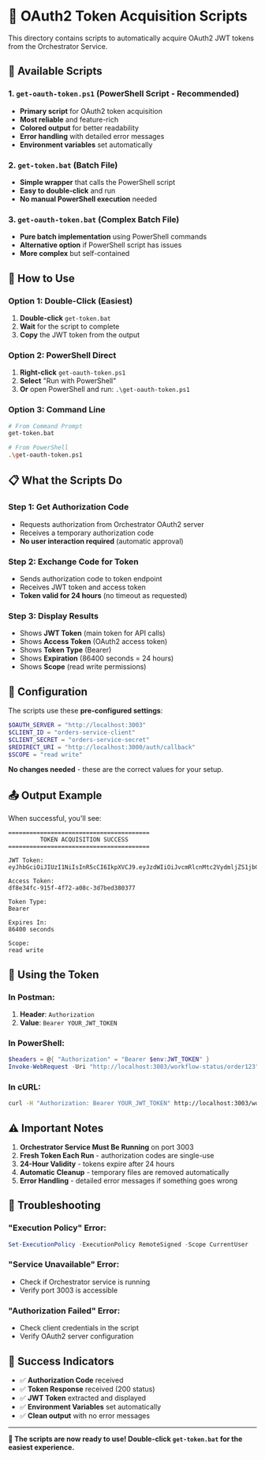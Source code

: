 # 🔐 **OAuth2 Token Acquisition Scripts**

This directory contains scripts to automatically acquire OAuth2 JWT tokens from the Orchestrator Service.

## 📁 **Available Scripts**

### **1. `get-oauth-token.ps1` (PowerShell Script - Recommended)**
- **Primary script** for OAuth2 token acquisition
- **Most reliable** and feature-rich
- **Colored output** for better readability
- **Error handling** with detailed error messages
- **Environment variables** set automatically

### **2. `get-token.bat` (Batch File)**
- **Simple wrapper** that calls the PowerShell script
- **Easy to double-click** and run
- **No manual PowerShell execution** needed

### **3. `get-oauth-token.bat` (Complex Batch File)**
- **Pure batch implementation** using PowerShell commands
- **Alternative option** if PowerShell script has issues
- **More complex** but self-contained

## 🚀 **How to Use**

### **Option 1: Double-Click (Easiest)**
1. **Double-click** `get-token.bat`
2. **Wait** for the script to complete
3. **Copy** the JWT token from the output

### **Option 2: PowerShell Direct**
1. **Right-click** `get-oauth-token.ps1`
2. **Select** "Run with PowerShell"
3. **Or** open PowerShell and run: `.\get-oauth-token.ps1`

### **Option 3: Command Line**
```bash
# From Command Prompt
get-token.bat

# From PowerShell
.\get-oauth-token.ps1
```

## 📋 **What the Scripts Do**

### **Step 1: Get Authorization Code**
- Requests authorization from Orchestrator OAuth2 server
- Receives a temporary authorization code
- **No user interaction required** (automatic approval)

### **Step 2: Exchange Code for Token**
- Sends authorization code to token endpoint
- Receives JWT token and access token
- **Token valid for 24 hours** (no timeout as requested)

### **Step 3: Display Results**
- Shows **JWT Token** (main token for API calls)
- Shows **Access Token** (OAuth2 access token)
- Shows **Token Type** (Bearer)
- Shows **Expiration** (86400 seconds = 24 hours)
- Shows **Scope** (read write permissions)

## 🔧 **Configuration**

The scripts use these **pre-configured settings**:

```powershell
$OAUTH_SERVER = "http://localhost:3003"
$CLIENT_ID = "orders-service-client"
$CLIENT_SECRET = "orders-service-secret"
$REDIRECT_URI = "http://localhost:3000/auth/callback"
$SCOPE = "read write"
```

**No changes needed** - these are the correct values for your setup.

## 📤 **Output Example**

When successful, you'll see:

```
========================================
         TOKEN ACQUISITION SUCCESS
========================================

JWT Token:
eyJhbGciOiJIUzI1NiIsInR5cCI6IkpXVCJ9.eyJzdWIiOiJvcmRlcnMtc2VydmljZS1jbGllbnQi...

Access Token:
df8e34fc-915f-4f72-a08c-3d7bed380377

Token Type:
Bearer

Expires In:
86400 seconds

Scope:
read write
```

## 🎯 **Using the Token**

### **In Postman:**
1. **Header**: `Authorization`
2. **Value**: `Bearer YOUR_JWT_TOKEN`

### **In PowerShell:**
```powershell
$headers = @{ "Authorization" = "Bearer $env:JWT_TOKEN" }
Invoke-WebRequest -Uri "http://localhost:3003/workflow-status/order123" -Headers $headers
```

### **In cURL:**
```bash
curl -H "Authorization: Bearer YOUR_JWT_TOKEN" http://localhost:3003/workflow-status/order123
```

## ⚠️ **Important Notes**

1. **Orchestrator Service Must Be Running** on port 3003
2. **Fresh Token Each Run** - authorization codes are single-use
3. **24-Hour Validity** - tokens expire after 24 hours
4. **Automatic Cleanup** - temporary files are removed automatically
5. **Error Handling** - detailed error messages if something goes wrong

## 🚨 **Troubleshooting**

### **"Execution Policy" Error:**
```powershell
Set-ExecutionPolicy -ExecutionPolicy RemoteSigned -Scope CurrentUser
```

### **"Service Unavailable" Error:**
- Check if Orchestrator service is running
- Verify port 3003 is accessible

### **"Authorization Failed" Error:**
- Check client credentials in the script
- Verify OAuth2 server configuration

## 🎉 **Success Indicators**

- ✅ **Authorization Code** received
- ✅ **Token Response** received (200 status)
- ✅ **JWT Token** extracted and displayed
- ✅ **Environment Variables** set automatically
- ✅ **Clean output** with no error messages

---

**🎯 The scripts are now ready to use! Double-click `get-token.bat` for the easiest experience.**
